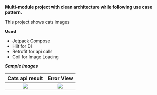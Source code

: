 **Multi-module project with clean architecture while following use case pattern.**

This project shows cats images

**Used**
* Jetpack Compose
* Hilt for DI
* Retrofit for api calls
* Coil for Image Loading

***Sample Images***

|                                           **Cats api result**                                           |                                             **Error View**                                              |
|:-------------------------------------------------------------------------------------------------------:|:-------------------------------------------------------------------------------------------------------:|
| ![](https://github.com/userKamalNayan/Cat_Gallery/assets/70440124/b581e145-894a-4908-9810-eea16049bcf9) | ![](https://github.com/userKamalNayan/Cat_Gallery/assets/70440124/c8c55be9-e8db-4f2e-86e9-a1820f25bb7c) |

